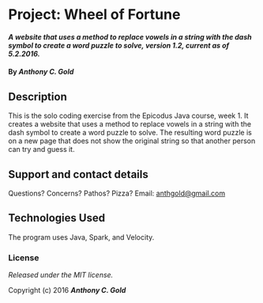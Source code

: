 # Project: Wheel of Fortune

#### _A website that uses a method to replace vowels in a string with the dash symbol to create a word puzzle to solve, version 1.2, current as of 5.2.2016._

#### By _**Anthony C. Gold**_


## Description

This is the solo coding exercise from the Epicodus Java course, week 1. It creates a website that uses a method to replace vowels in a string with the dash symbol to create a word puzzle to solve. The resulting word puzzle is on a new page that does not show the original string so that another person can try and guess it.


## Support and contact details

Questions? Concerns? Pathos? Pizza? Email: anthgold@gmail.com


## Technologies Used

The program uses Java, Spark, and Velocity.


### License

*Released under the MIT license.*

Copyright (c) 2016 **_Anthony C. Gold_**
